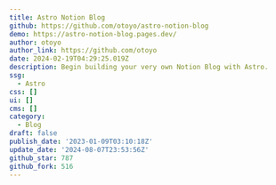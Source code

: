 ```yaml
---
title: Astro Notion Blog
github: https://github.com/otoyo/astro-notion-blog
demo: https://astro-notion-blog.pages.dev/
author: otoyo
author_link: https://github.com/otoyo
date: 2024-02-19T04:29:25.019Z
description: Begin building your very own Notion Blog with Astro.
ssg:
  - Astro
css: []
ui: []
cms: []
category:
  - Blog
draft: false
publish_date: '2023-01-09T03:10:18Z'
update_date: '2024-08-07T23:53:56Z'
github_star: 787
github_fork: 516
---
```


